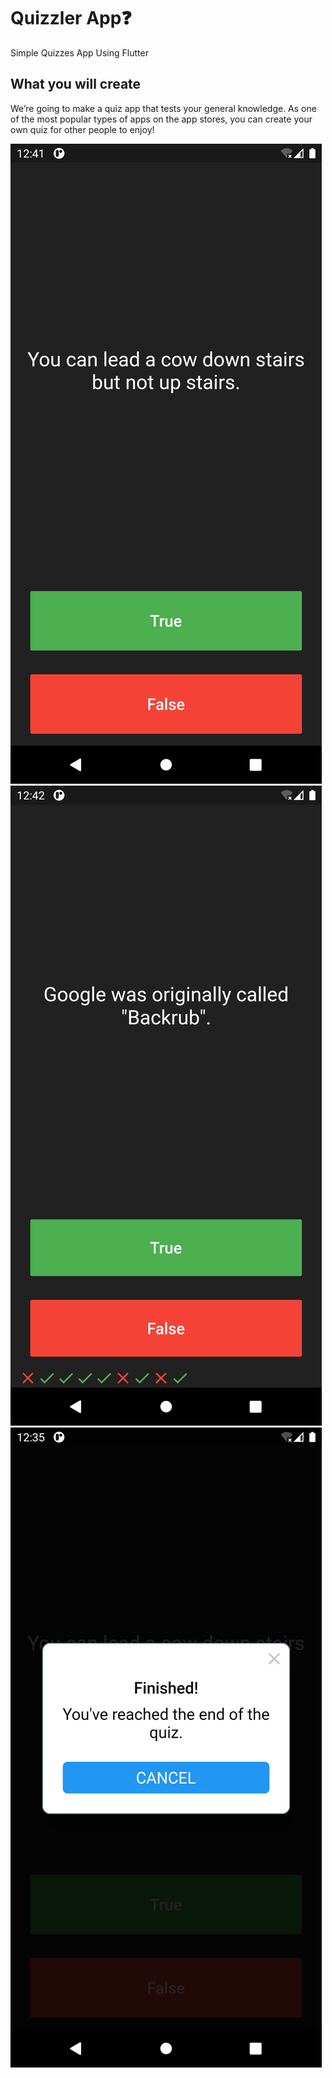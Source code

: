 # Quizzler App❓

Simple Quizzes App Using Flutter

## What you will create

We’re going to make a quiz app that tests your general knowledge. As one of the most popular types of apps on the app stores, you can create your own quiz for other people to enjoy!

![Started App](https://github.com/iamtasikul/QuizzlerApp/blob/master/Started%20App.png)
![Result App](https://github.com/iamtasikul/QuizzlerApp/blob/master/Result.png)
![Finished App](https://github.com/iamtasikul/QuizzlerApp/blob/master/Finished%20App.png)
